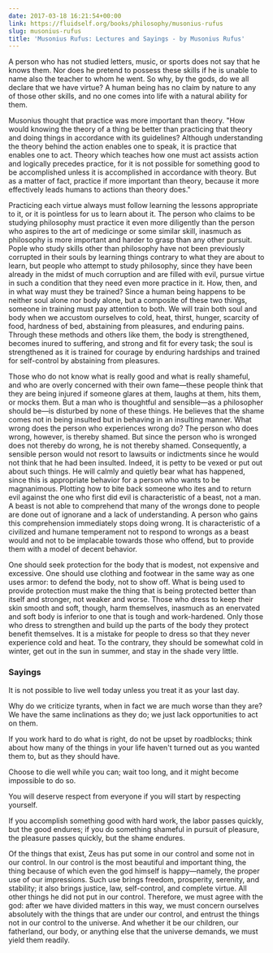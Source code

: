 ```yaml
---
date: 2017-03-18 16:21:54+00:00
link: https://fluidself.org/books/philosophy/musonius-rufus
slug: musonius-rufus
title: 'Musonius Rufus: Lectures and Sayings - by Musonius Rufus'
---
```


A person who has not studied letters, music, or sports does not say that he knows them. Nor does he pretend to possess these skills if he is unable to name also the teacher to whom he went. So why, by the gods, do we all declare that we have virtue? A human being has no claim by nature to any of those other skills, and no one comes into life with a natural ability for them.

Musonius thought that practice was more important than theory. "How would knowing the theory of a thing be better than practicing that theory and doing things in accordance with its guidelines? Although understanding the theory behind the action enables one to speak, it is practice that enables one to act. Theory which teaches how one must act assists action and logically precedes practice, for it is not possible for something good to be accomplished unless it is accomplished in accordance with theory. But as a matter of fact, practice if more important than theory, because it more effectively leads humans to actions than theory does."

Practicing each virtue always must follow learning the lessons appropriate to it, or it is pointless for us to learn about it. The person who claims to be studying philosophy must practice it even more diligently than the person who aspires to the art of medicinge or some similar skill, inasmuch as philosophy is more important and harder to grasp than any other pursuit. Pople who study skills other than philosophy have not been previously corrupted in their souls by learning things contrary to what they are about to learn, but people who attempt to study philosophy, since they have been already in the midst of much corruption and are filled with evil, pursue virtue in such a condition that they need even more practice in it. How, then, and in what way must they be trained? Since a human being happens to be neither soul alone nor body alone, but a composite of these two things, someone in training must pay attention to both. We will train both soul and body when we accustom ourselves to cold, heat, thirst, hunger, scarcity of food, hardness of bed, abstaining from pleasures, and enduring pains. Through these methods and others like them, the body is strengthened, becomes inured to suffering, and strong and fit for every task; the soul is strengthened as it is trained for courage by enduring hardships and trained for self-control by abstaining from pleasures.

Those who do not know what is really good and what is really shameful, and who are overly concerned with their own fame—these people think that they are being injured if someone glares at them, laughs at them, hits them, or mocks them. But a man who is thoughtful and sensible—as a philosopher should be—is disturbed by none of these things. He believes that the shame comes not in being insulted but in behaving in an insulting manner. What wrong does the person who experiences wrong do? The person who does wrong, however, is thereby shamed. But since the person who is wronged does not thereby do wrong, he is not thereby shamed. Consequently, a sensible person would not resort to lawsuits or indictments since he would not think that he had been insulted. Indeed, it is petty to be vexed or put out about such things. He will calmly and quietly bear what has happened, since this is appropriate behavior for a person who wants to be magnanimous. Plotting how to bite back someone who ites and to return evil against the one who first did evil is characteristic of a beast, not a man. A beast is not able to comprehend that many of the wrongs done to people are done out of ignorane and a lack of understanding. A person who gains this comprehension immediately stops doing wrong. It is characteristic of a civilized and humane temperament not to respond to wrongs as a beast would and not to be implacable towards those who offend, but to provide them with a model of decent behavior.

One should seek protection for the body that is modest, not expensive and excessive. One should use clothing and footwear in the same way as one uses armor: to defend the body, not to show off. What is being used to provide protection must make the thing that is being protected better than itself and stronger, not weaker and worse. Those who dress to keep their skin smooth and soft, though, harm themselves, inasmuch as an enervated and soft body is inferior to one that is tough and work-hardened. Only those who dress to strengthen and build up the parts of the body they protect benefit themselves. It is a mistake for people to dress so that they never experience cold and heat. To the contrary, they should be somewhat cold in winter, get out in the sun in summer, and stay in the shade very little.

### Sayings

It is not possible to live well today unless you treat it as your last day.

Why do we criticize tyrants, when in fact we are much worse than they are? We have the same inclinations as they do; we just lack opportunities to act on them.

If you work hard to do what is right, do not be upset by roadblocks; think about how many of the things in your life haven't turned out as you wanted them to, but as they should have.

Choose to die well while you can; wait too long, and it might become impossible to do so.

You will deserve respect from everyone if you will start by respecting yourself.

If you accomplish something good with hard work, the labor passes quickly, but the good endures; if you do something shameful in pursuit of pleasure, the pleasure passes quickly, but the shame endures.

Of the things that exist, Zeus has put some in our control and some not in our control. In our control is the most beautiful and important thing, the thing because of which even the god himself is happy—namely, the proper use of our impressions. Such use brings freedom, prosperity, serenity, and stability; it also brings justice, law, self-control, and complete virtue. All other things he did not put in our control. Therefore, we must agree with the god: after we have divided matters in this way, we must concern ourselves absolutely with the things that are under our control, and entrust the things not in our control to the universe. And whether it be our children, our fatherland, our body, or anything else that the universe demands, we must yield them readily.
